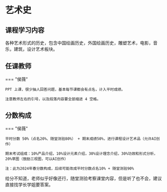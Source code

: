 # 艺术史 

## 课程学习内容

各种艺术形式的历史，包含中国绘画历史，外国绘画历史，雕塑艺术，电影，音乐，建筑，设计艺术板块。

## 任课教师

=== "侯薇"

    PPT 上课，很少抽人回答问题，基本每节课都会有点名，计入平时成绩。

    注意教师左右的引号，以及段落内容要全部缩进 4 空格。



## 分数构成

=== "侯薇"

    平时分数 50%（点名20%、随堂测验80%） + 期末成绩50%，进行课程设计艺术品（允许AI创作）

    期末考试组成：10%产品介绍，10%设计元素介绍，30%设计理念介绍，30%功效和形式分析，20%草图（鼓励三视图，可以AI创作）

    注：此为2024年春分数构成，后续可能改成平时分数点名10% + 随堂测验90%

给分不知道，老师似乎好像还行，随堂测验考察课堂内容，但是听了也不会，建议直接找学长学姐要答案。
